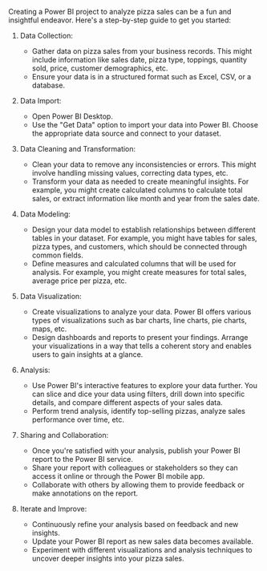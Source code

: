 Creating a Power BI project to analyze pizza sales can be a fun and insightful endeavor. Here's a step-by-step guide to get you started:

1. Data Collection:
   - Gather data on pizza sales from your business records. This might include information like sales date, pizza type, toppings, quantity sold, price, customer demographics, etc.
   - Ensure your data is in a structured format such as Excel, CSV, or a database.

2. Data Import:
   - Open Power BI Desktop.
   - Use the "Get Data" option to import your data into Power BI. Choose the appropriate data source and connect to your dataset.

3. Data Cleaning and Transformation:
   - Clean your data to remove any inconsistencies or errors. This might involve handling missing values, correcting data types, etc.
   - Transform your data as needed to create meaningful insights. For example, you might create calculated columns to calculate total sales, or extract information like month and year from the sales date.

4. Data Modeling:
   - Design your data model to establish relationships between different tables in your dataset. For example, you might have tables for sales, pizza types, and customers, which should be connected through common fields.
   - Define measures and calculated columns that will be used for analysis. For example, you might create measures for total sales, average price per pizza, etc.

5. Data Visualization:
   - Create visualizations to analyze your data. Power BI offers various types of visualizations such as bar charts, line charts, pie charts, maps, etc.
   - Design dashboards and reports to present your findings. Arrange your visualizations in a way that tells a coherent story and enables users to gain insights at a glance.

6. Analysis:
   - Use Power BI's interactive features to explore your data further. You can slice and dice your data using filters, drill down into specific details, and compare different aspects of your sales data.
   - Perform trend analysis, identify top-selling pizzas, analyze sales performance over time, etc.

7. Sharing and Collaboration:
   - Once you're satisfied with your analysis, publish your Power BI report to the Power BI service.
   - Share your report with colleagues or stakeholders so they can access it online or through the Power BI mobile app.
   - Collaborate with others by allowing them to provide feedback or make annotations on the report.

8. Iterate and Improve:
   - Continuously refine your analysis based on feedback and new insights.
   - Update your Power BI report as new sales data becomes available.
   - Experiment with different visualizations and analysis techniques to uncover deeper insights into your pizza sales.

